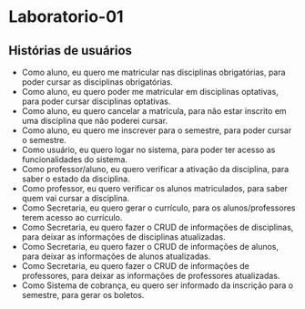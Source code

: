# Laboratorio-01
## Histórias de usuários

* Como aluno, eu quero me matricular nas disciplinas obrigatórias, para poder cursar as disciplinas obrigatórias.
* Como aluno, eu quero poder me matricular em disciplinas optativas, para poder cursar disciplinas optativas.
* Como aluno, eu quero cancelar a matrícula, para não estar inscrito em uma disciplina que não poderei cursar.
* Como aluno, eu quero me inscrever para o semestre, para poder cursar o semestre.
* Como usuário, eu quero logar no sistema, para poder ter acesso as funcionalidades do sistema.
* Como professor/aluno, eu quero verificar a ativação da disciplina, para saber o estado da disciplina.
* Como professor, eu quero verificar os alunos matriculados, para saber quem vai cursar a disciplina.
* Como Secretaria, eu quero gerar o currículo, para os alunos/professores terem acesso ao currículo.
* Como Secretaria, eu quero fazer o CRUD de informações de disciplinas, para deixar as informações de disciplinas atualizadas.
* Como Secretaria, eu quero fazer o CRUD de informações de alunos, para deixar as informações de alunos atualizadas.
* Como Secretaria, eu quero fazer o CRUD de informações de professores, para deixar as informações de professores atualizadas.
* Como Sistema de cobrança, eu quero ser informado da inscrição para o semestre, para gerar os boletos.
